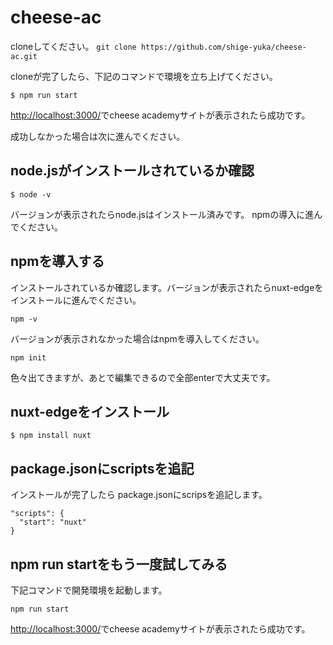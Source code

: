 # cheese-ac

cloneしてください。
`git clone https://github.com/shige-yuka/cheese-ac.git`

cloneが完了したら、下記のコマンドで環境を立ち上げてください。

`$ npm run start`

[http://localhost:3000/](http://localhost:3000/)でcheese academyサイトが表示されたら成功です。

成功しなかった場合は次に進んでください。

## node.jsがインストールされているか確認

`$ node -v`
 
バージョンが表示されたらnode.jsはインストール済みです。
npmの導入に進んでください。

## npmを導入する

インストールされているか確認します。バージョンが表示されたらnuxt-edgeをインストールに進んでください。

`npm -v`

バージョンが表示されなかった場合はnpmを導入してください。

`npm init`

色々出てきますが、あとで編集できるので全部enterで大丈夫です。

## nuxt-edgeをインストール

`$ npm install nuxt`

## package.jsonにscriptsを追記

インストールが完了したら package.jsonにscripsを追記します。

```
"scripts": {
  "start": "nuxt"
}
```

## npm run startをもう一度試してみる

下記コマンドで開発環境を起動します。

`npm run start`

[http://localhost:3000/](http://localhost:3000/)でcheese academyサイトが表示されたら成功です。

